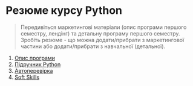 # Резюме курсу Python

> Передивіться маркетингові матеріали (опис програми першого семестру, лендінг) та детальну програму першого семестру. Зробіть резюме - що можна додати/прибрати з маркетингової частини або додати/прибрати з навчальної (детальної).

1. [Опис програми](https://youtu.be/WwPj60byBTI)
2. [Підручник Python](https://sasha-kravtsova.gitbook.io/all_lessons/python)
3. [Автоперевірка](https://docs.google.com/spreadsheets/d/1UuUg1CukA71y8hTrxzMaNTTnMqfqNcCjCNX0yW8RriQ/edit#gid=1962484563)
4. [Soft Skills](https://sasha-kravtsova.gitbook.io/all_lessons/soft-skills)